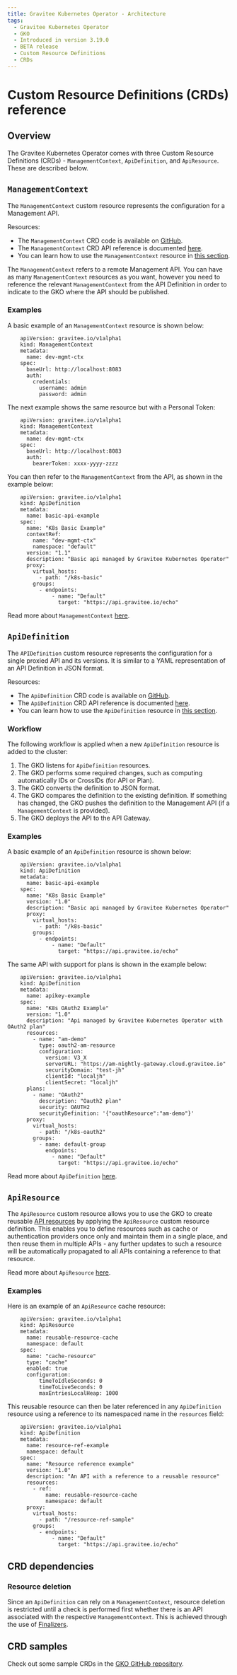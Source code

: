 ```yaml
---
title: Gravitee Kubernetes Operator - Architecture
tags:
  - Gravitee Kubernetes Operator
  - GKO
  - Introduced in version 3.19.0
  - BETA release
  - Custom Resource Definitions
  - CRDs
---
```


# Custom Resource Definitions (CRDs) reference

## Overview

The Gravitee Kubernetes Operator comes with three Custom Resource Definitions (CRDs) - `ManagementContext`, `ApiDefinition`, and `ApiResource`. These are described below.

## `ManagementContext`

The `ManagementContext` custom resource represents the configuration for a Management API.

Resources:

- The `ManagementContext` CRD code is available on [GitHub](https://github.com/gravitee-io/gravitee-kubernetes-operator/blob/master/api/v1alpha1/managementcontext_types.go).
- The `ManagementContext` CRD API reference is documented [here](apim-kubernetes-operator-api-reference.md).
- You can learn how to use the `ManagementContext` resource in [this section](apim-kubernetes-operator-user-guide-management-context.md).

The `ManagementContext` refers to a remote Management API. You can have as many `ManagementContext` resources as you want, however you need to reference the relevant `ManagementContext` from the API Definition in order to indicate to the GKO where the API should be published.

### Examples

A basic example of an `ManagementContext` resource is shown below:

```
    apiVersion: gravitee.io/v1alpha1
    kind: ManagementContext
    metadata:
      name: dev-mgmt-ctx
    spec:
      baseUrl: http://localhost:8083
      auth:
        credentials:
          username: admin
          password: admin
```

The next example shows the same resource but with a Personal Token:

```
    apiVersion: gravitee.io/v1alpha1
    kind: ManagementContext
    metadata:
      name: dev-mgmt-ctx
    spec:
      baseUrl: http://localhost:8083
      auth:
        bearerToken: xxxx-yyyy-zzzz
```

You can then refer to the `ManagementContext` from the API, as shown in the example below:

```
    apiVersion: gravitee.io/v1alpha1
    kind: ApiDefinition
    metadata:
      name: basic-api-example
    spec:
      name: "K8s Basic Example"
      contextRef:
        name: "dev-mgmt-ctx"
        namespace: "default"
      version: "1.1"
      description: "Basic api managed by Gravitee Kubernetes Operator"
      proxy:
        virtual_hosts:
          - path: "/k8s-basic"
        groups:
          - endpoints:
              - name: "Default"
                target: "https://api.gravitee.io/echo"
```

Read more about `ManagementContext` [here](apim-kubernetes-operator-user-guide-management-context.md).

## `ApiDefinition`

The `APIDefinition` custom resource represents the configuration for a single proxied API and its versions. It is similar to a YAML representation of an API Definition in JSON format.

Resources:

- The `ApiDefinition` CRD code is available on [GitHub](https://github.com/gravitee-io/gravitee-kubernetes-operator/blob/master/api/v1alpha1/apidefinition_types.go).
- The `ApiDefinition` CRD API reference is documented [here](apim-kubernetes-operator-api-reference.md).
- You can learn how to use the `ApiDefinition` resource in [this section](apim-kubernetes-operator-user-guide-api-definition.md).

### Workflow

The following workflow is applied when a new `ApiDefinition` resource is added to the cluster:

1.  The GKO listens for `ApiDefinition` resources.
2.  The GKO performs some required changes, such as computing automatically IDs or CrossIDs (for API or Plan).
3.  The GKO converts the definition to JSON format.
4.  The GKO compares the definition to the existing definition. If something has changed, the GKO pushes the definition to the Management API (if a `ManagementContext` is provided).
5.  The GKO deploys the API to the API Gateway.

### Examples

A basic example of an `ApiDefinition` resource is shown below:

```
    apiVersion: gravitee.io/v1alpha1
    kind: ApiDefinition
    metadata:
      name: basic-api-example
    spec:
      name: "K8s Basic Example"
      version: "1.0"
      description: "Basic api managed by Gravitee Kubernetes Operator"
      proxy:
        virtual_hosts:
          - path: "/k8s-basic"
        groups:
          - endpoints:
              - name: "Default"
                target: "https://api.gravitee.io/echo"
```

The same API with support for plans is shown in the example below:

```
    apiVersion: gravitee.io/v1alpha1
    kind: ApiDefinition
    metadata:
      name: apikey-example
    spec:
      name: "K8s OAuth2 Example"
      version: "1.0"
      description: "Api managed by Gravitee Kubernetes Operator with OAuth2 plan"
      resources:
        - name: "am-demo"
          type: oauth2-am-resource
          configuration:
            version: V3_X
            serverURL: "https://am-nightly-gateway.cloud.gravitee.io"
            securityDomain: "test-jh"
            clientId: "localjh"
            clientSecret: "localjh"
      plans:
        - name: "OAuth2"
          description: "Oauth2 plan"
          security: OAUTH2
          securityDefinition: '{"oauthResource":"am-demo"}'
      proxy:
        virtual_hosts:
          - path: "/k8s-oauth2"
        groups:
          - name: default-group
            endpoints:
              - name: "Default"
                target: "https://api.gravitee.io/echo"
```

Read more about `ApiDefinition` [here](apim-kubernetes-operator-user-guide-api-definition.md).

## `ApiResource`

The `ApiResource` custom resource allows you to use the GKO to create reusable [API resources](../user-guide/publisher/resources/resources-overview.md) by applying the `ApiResource` custom resource definition. This enables you to define resources such as cache or authentication providers once only and maintain them in a single place, and then reuse them in multiple APIs - any further updates to such a resource will be automatically propagated to all APIs containing a reference to that resource.

Read more about `ApiResource` [here](apim-kubernetes-operator-user-guide-reusable-resources.md).

### Examples

Here is an example of an `ApiResource` cache resource:

```
    apiVersion: gravitee.io/v1alpha1
    kind: ApiResource
    metadata:
      name: reusable-resource-cache
      namespace: default
    spec:
      name: "cache-resource"
      type: "cache"
      enabled: true
      configuration:
          timeToIdleSeconds: 0
          timeToLiveSeconds: 0
          maxEntriesLocalHeap: 1000
```

This reusable resource can then be later referenced in any `ApiDefinition` resource using a reference to its namespaced name in the `resources` field:

```
    apiVersion: gravitee.io/v1alpha1
    kind: ApiDefinition
    metadata:
      name: resource-ref-example
      namespace: default
    spec:
      name: "Resource reference example"
      version: "1.0"
      description: "An API with a reference to a reusable resource"
      resources:
        - ref:
            name: reusable-resource-cache
            namespace: default
      proxy:
        virtual_hosts:
          - path: "/resource-ref-sample"
        groups:
          - endpoints:
              - name: "Default"
                target: "https://api.gravitee.io/echo"
```

## CRD dependencies

### Resource deletion

Since an `ApiDefinition` can rely on a `ManagementContext`, resource deletion is restricted until a check is performed first whether there is an API associated with the respective `ManagementContext`. This is achieved through the use of
[Finalizers](https://kubernetes.io/docs/concepts/overview/working-with-objects/finalizers/).

## CRD samples

Check out some sample CRDs in the [GKO GitHub repository](https://github.com/gravitee-io/gravitee-kubernetes-operator/tree/master/config/samples/apim).
